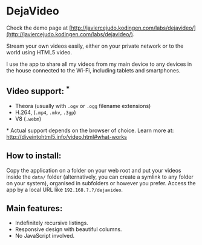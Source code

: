 # DejaVideo

Check the demo page at [http://javiercejudo.kodingen.com/labs/dejavideo/](http://javiercejudo.kodingen.com/labs/dejavideo/).

Stream your own videos easily, either on your private network or to the 
world using HTML5 video.

I use the app to share all my videos from my main device to any devices
in the house connected to the Wi-Fi, including tablets and smartphones.

## Video support: <sup>*</sup>

- Theora (usually with `.ogv` or `.ogg` filename extensions)
- H.264, (`.mp4`, `.mkv`, `.3gp`)
- V8 (`.webm`)

\* Actual support depends on the browser of choice. Learn more at:
    http://diveintohtml5.info/video.html#what-works

## How to install:

Copy the application on a folder on your web root and put your videos 
inside the `data/` folder (alternatively, you can create a symlink to any
folder on your system), organised in subfolders or however you prefer.
Access the app by a local URL like `192.168.?.?/dejavideo`.

## Main features:

- Indefinitely recursive listings.
- Responsive design with beautiful columns.
- No JavaScript involved.
